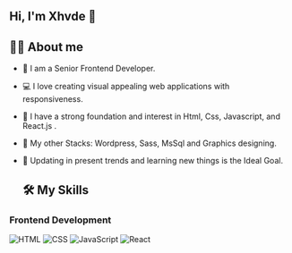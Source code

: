 ## Hi, I'm Xhvde 👋

## 🧑‍💻 About me
- 🌟 I am a Senior Frontend Developer.
- 💻 I love creating visual appealing web applications with responsiveness.
- 🧠 I have a strong foundation and interest in Html, Css, Javascript, and React.js .
- 🔧 My other Stacks: Wordpress, Sass, MsSql and Graphics designing.
- 🌱 Updating in present trends and learning new things is the Ideal Goal.


  ## 🛠️ My Skills
### Frontend Development

![HTML](https://img.shields.io/badge/HTML5-E34F26?style=for-the-badge&logo=html5&logoColor=white)
![CSS](https://img.shields.io/badge/CSS3-1572B6?style=for-the-badge&logo=css3&logoColor=white)
![JavaScript](https://img.shields.io/badge/JavaScript-F7DF1E?style=for-the-badge&logo=javascript&logoColor=black)
![React](https://img.shields.io/badge/React-20232A?style=for-the-badge&logo=react&logoColor=61DAFB)





